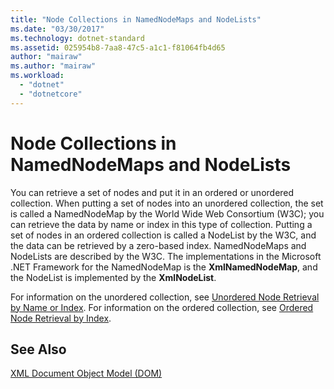 ```yaml
---
title: "Node Collections in NamedNodeMaps and NodeLists"
ms.date: "03/30/2017"
ms.technology: dotnet-standard
ms.assetid: 025954b8-7aa8-47c5-a1c1-f81064fb4d65
author: "mairaw"
ms.author: "mairaw"
ms.workload: 
  - "dotnet"
  - "dotnetcore"
---
```

# Node Collections in NamedNodeMaps and NodeLists
You can retrieve a set of nodes and put it in an ordered or unordered collection. When putting a set of nodes into an unordered collection, the set is called a NamedNodeMap by the World Wide Web Consortium (W3C); you can retrieve the data by name or index in this type of collection. Putting a set of nodes in an ordered collection is called a NodeList by the W3C, and the data can be retrieved by a zero-based index. NamedNodeMaps and NodeLists are described by the W3C. The implementations in the Microsoft .NET Framework for the NamedNodeMap is the **XmlNamedNodeMap**, and the NodeList is implemented by the **XmlNodeList**.  
  
 For information on the unordered collection, see [Unordered Node Retrieval by Name or Index](../../../../docs/standard/data/xml/unordered-node-retrieval-by-name-or-index.md). For information on the ordered collection, see [Ordered Node Retrieval by Index](../../../../docs/standard/data/xml/ordered-node-retrieval-by-index.md).  
  
## See Also  
 [XML Document Object Model (DOM)](../../../../docs/standard/data/xml/xml-document-object-model-dom.md)
